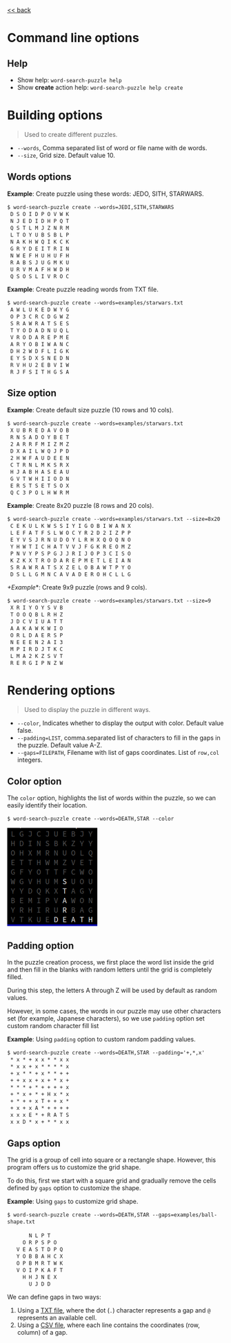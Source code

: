 [<< back](../README.md)

# Command line options

## Help

* Show help: `word-search-puzzle help`
* Show **create** action help: `word-search-puzzle help create`

# Building options

> Used to create different puzzles.

* `--words`, Comma separated list of word or file name with de words.
* `--size`, Grid size. Default value 10.

## Words options

**Example**: Create puzzle using these words: JEDO, SITH, STARWARS.
```
$ word-search-puzzle create --words=JEDI,SITH,STARWARS
 D S O I D P O V W K
 N J E D I D H P Q T
 Q S T L M J Z N R M
 L T O Y U B S B L P
 N A K H W Q I K C K
 G R Y D E I T R I N
 N W E F H U H U F H
 R A B S J U G M K U
 U R V M A F H W D H
 Q S O S L I V R O C
```

**Example**: Create puzzle reading words from TXT file.
```
$ word-search-puzzle create --words=examples/starwars.txt 
 A W L U K E D W Y G
 O P 3 C R C D G W Z
 S R A W R A T S E S
 T Y O D A D N U Q L
 V R O D A R E P M E
 A R Y O B I W A N C
 D H 2 W D F L I G K
 E Y S D X S N E D N
 R V H U 2 E B V I W
 R J F S I T H G S A
```

## Size option

**Example**: Create default size puzzle (10 rows and 10 cols).
```
$ word-search-puzzle create --words=examples/starwars.txt        
 X U B R E D A V O B
 R N S A D O Y B E T
 2 A R R F M I Z M Z
 D X A I L W Q J P D
 2 H W F A U D E E N
 C T R N L M K S R X
 H J A B H A S E A U
 G V T W H I I O D N
 E R S T S E T S O X
 Q C 3 P O L H W R M
```

**Example**: Create 8x20 puzzle (8 rows and 20 cols).
```
$ word-search-puzzle create --words=examples/starwars.txt --size=8x20
 C E K U L K W S S I Y I G O B I W A N X
 L E F A T F S L W O C Y R 2 D 2 I Z P P
 E Y V S J R N U D O Y L R H X Q O Q N O
 Y H W T I C H A T V V J F G K R E O M Z
 P N V Y P S P G J J R I J O P 3 C I S O
 K Z K X T R O D A R E P M E T L E I A N
 S R A W R A T S X Z E L O B A W T P Y O
 D S L L G M N C A V A D E R O H C L L G
```

*+Example**: Create 9x9 puzzle (rows and 9 cols).
```
$ word-search-puzzle create --words=examples/starwars.txt --size=9
 X R I Y O Y S V B
 T O O Q B L R H Z
 J D C V I U A T T
 A A K A W K W I O
 O R L D A E R S P
 N E E E N 2 A I 3
 M P I R D J T K C
 L M A 2 K Z S V T
 R E R G I P N Z W
```
# Rendering options

> Used to display the puzzle in different ways.

* `--color`, Indicates whether to display the output with color. Default value false.
* `--padding=LIST`, comma.separated list of characters to fill in the gaps in the puzzle. Default value A-Z.
* `--gaps=FILEPATH`, Filename with list of gaps coordinates. List of `row,col` integers.

## Color option

The `color` option, highlights the list of words within the puzzle, so we can easily identify their location.

```
$ word-search-puzzle create --words=DEATH,STAR --color
```
![](images/color-option.png)

## Padding option

In the puzzle creation process, we first place the word list inside the grid and then fill in the blanks with random letters until the grid is completely filled.

During this step, the letters A through Z will be used by default as random values.

However, in some cases, the words in our puzzle may use other characters set (for example, Japanese characters), so we use `padding` option set custom random character fill list

**Example**: Using `padding` option to custom random padding values.

```
$ word-search-puzzle create --words=DEATH,STAR --padding='+,*,x' 
 * x * + x x * * x x
 * x x + x * * * * x
 + x * * + x * * + +
 + + x x + x + * x +
 * * * + * + + + + x
 + * x + * + H x * x
 + * + + x T + + x *
 + x + x A * + + + +
 x x x E * + R A T S
 x x D * x + * * x x
```

## Gaps option

The grid is a group of cell into square or a rectangle shape. However, this program offers us to customize the grid shape.

To do this, first we start with a square grid and gradually remove the cells defined by `gaps` option to customize the shape.

**Example**: Using `gaps` to customize grid shape.

```
$ word-search-puzzle create --words=DEATH,STAR --gaps=examples/ball-shape.txt
                    
       N L P T      
     O R P S P O    
   V E A S T D P Q  
   Y O B B A H C X  
   O P B M R T W K  
   V O I P K A F T  
     H H J N E X    
       U J D D  

```

We can define gaps in two ways:
1. Using a [TXT file](../examples/ball-shape.txt), where the dot (`.`) character represents a gap and `@` represents an available cell.
2. Using a [CSV file](../examples/ball-gaps.csv), where each line contains the coordinates (row, column) of a gap.
